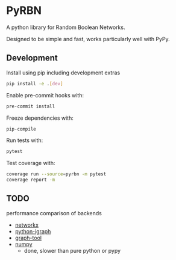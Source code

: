 PyRBN
=====

A python library for Random Boolean Networks.

Designed to be simple and fast, works particularly well with PyPy.


Development
-----------

Install using pip including development extras

```sh
pip install -e .[dev]
```

Enable pre-commit hooks with:

```sh
pre-commit install
```

Freeze dependencies with:

```sh
pip-compile
```

Run tests with:

```sh
pytest
```

Test coverage with:

```sh
coverage run --source=pyrbn -m pytest
coverage report -m
```

TODO
----

performance comparison of backends
 - [networkx](https://networkx.github.io/documentation/stable/)
 - [python-igraph](https://igraph.org/python/)
 - [graph-tool](https://graph-tool.skewed.de/)
 - [numpy](https://susan-stepney.blogspot.com/2013/01/rbns-with-numpy-sorted.html)
   - done, slower than pure python or pypy
